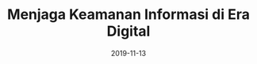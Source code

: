 ---
title:  "Menjaga Keamanan Informasi di Era Digital"
date:   2019-11-13
slide_url: https://docs.google.com/presentation/d/1_wyFiwl8YOtwd_70-rFk7r39yIgifWLar1sGurUFFDs/edit?usp=sharing
description: Presentasi Menjaga Keamanan Informasi di Era Digital di Dinas Kominfotik NTB
---